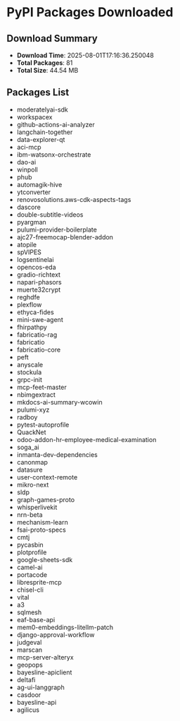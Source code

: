 # PyPI Packages Downloaded

## Download Summary
- **Download Time**: 2025-08-01T17:16:36.250048
- **Total Packages**: 81
- **Total Size**: 44.54 MB

## Packages List
- moderatelyai-sdk
- workspacex
- github-actions-ai-analyzer
- langchain-together
- data-explorer-qt
- aci-mcp
- ibm-watsonx-orchestrate
- dao-ai
- winpoll
- phub
- automagik-hive
- ytconverter
- renovosolutions.aws-cdk-aspects-tags
- dascore
- double-subtitle-videos
- pyargman
- pulumi-provider-boilerplate
- ajc27-freemocap-blender-addon
- atopile
- spVIPES
- logsentinelai
- opencos-eda
- gradio-richtext
- napari-phasors
- muerte32crypt
- reghdfe
- plexflow
- ethyca-fides
- mini-swe-agent
- fhirpathpy
- fabricatio-rag
- fabricatio
- fabricatio-core
- peft
- anyscale
- stockula
- grpc-init
- mcp-feet-master
- nbimgextract
- mkdocs-ai-summary-wcowin
- pulumi-xyz
- radboy
- pytest-autoprofile
- QuackNet
- odoo-addon-hr-employee-medical-examination
- soga_ai
- inmanta-dev-dependencies
- canonmap
- datasure
- user-context-remote
- mikro-next
- sldp
- graph-games-proto
- whisperlivekit
- nrn-beta
- mechanism-learn
- fsai-proto-specs
- cmtj
- pycasbin
- plotprofile
- google-sheets-sdk
- camel-ai
- portacode
- libresprite-mcp
- chisel-cli
- vital
- a3
- sqlmesh
- eaf-base-api
- mem0-embeddings-litellm-patch
- django-approval-workflow
- judgeval
- marscan
- mcp-server-alteryx
- geopops
- bayesline-apiclient
- deltafi
- ag-ui-langgraph
- casdoor
- bayesline-api
- agilicus
